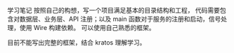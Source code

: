 学习笔记
按照自己的构想，写一个项目满足基本的目录结构和工程，
代码需要包含对数据层、业务层、API 注册；以及 main 函数对于服务的注册和启动，信号处理，使用 Wire 构建依赖。
可以使用自己熟悉的框架。

目前不能写出完整的框架，结合 kratos 理解学习。